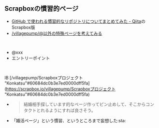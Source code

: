 ## Scrapboxの慣習的ページ
- [GitHub で使われる慣習的なリポジトリについてまとめてみた - Qiita](https://qiita.com/sta/items/c69d73fb1bb781fe6b9c)のScrapbox版
- [/villagepump/@以外の特殊ページを考えてみる](https://scrapbox.io/villagepump/@以外の特殊ページを考えてみる)

<br>

- @xxx
- エントリーポイント

<br>

IB [/villagepump/Scrapboxプロジェクト "Konkatsu"#60684dc0b3e7ed0000dff5fa](https://scrapbox.io/villagepump/Scrapboxプロジェクト "Konkatsu"#60684dc0b3e7ed0000dff5fa)

- <blockquote>結婚相手探しています的なページ作ってピン止めして、そこからコンタクトとれるようにすれば良さそう。</blockquote>
- 「婚活ページ」という慣習、というところまで妄想した:sta:

<br>

